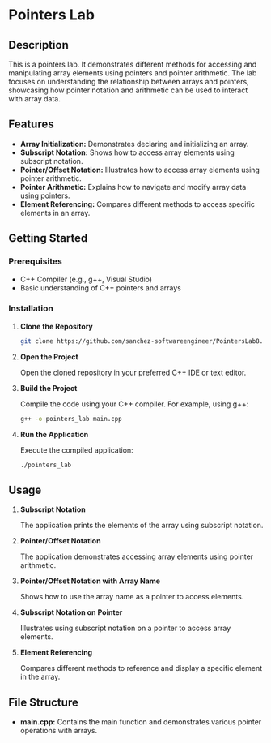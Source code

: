 # Pointers Lab

## Description

This is a pointers lab.
It demonstrates different methods for accessing and manipulating array elements using pointers and pointer arithmetic. 
The lab focuses on understanding the relationship between arrays and pointers, showcasing how pointer notation and 
arithmetic can be used to interact with array data.

## Features

- **Array Initialization:** Demonstrates declaring and initializing an array.
- **Subscript Notation:** Shows how to access array elements using subscript notation.
- **Pointer/Offset Notation:** Illustrates how to access array elements using pointer arithmetic.
- **Pointer Arithmetic:** Explains how to navigate and modify array data using pointers.
- **Element Referencing:** Compares different methods to access specific elements in an array.

## Getting Started

### Prerequisites

- C++ Compiler (e.g., g++, Visual Studio)
- Basic understanding of C++ pointers and arrays

### Installation

1. **Clone the Repository**

   ```bash
   git clone https://github.com/sanchez-softwareengineer/PointersLab8.git
   ```

2. **Open the Project**

   Open the cloned repository in your preferred C++ IDE or text editor.

3. **Build the Project**

   Compile the code using your C++ compiler. For example, using g++:

   ```bash
   g++ -o pointers_lab main.cpp
   ```

4. **Run the Application**

   Execute the compiled application:

   ```bash
   ./pointers_lab
   ```

## Usage

1. **Subscript Notation**

   The application prints the elements of the array using subscript notation.

2. **Pointer/Offset Notation**

   The application demonstrates accessing array elements using pointer arithmetic.

3. **Pointer/Offset Notation with Array Name**

   Shows how to use the array name as a pointer to access elements.

4. **Subscript Notation on Pointer**

   Illustrates using subscript notation on a pointer to access array elements.

5. **Element Referencing**

   Compares different methods to reference and display a specific element in the array.

## File Structure

- **main.cpp:** Contains the main function and demonstrates various pointer operations with arrays.
